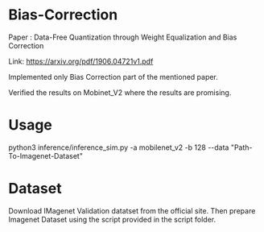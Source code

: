 # Bias-Correction
Paper : Data-Free Quantization through Weight Equalization and Bias Correction

Link: https://arxiv.org/pdf/1906.04721v1.pdf

Implemented only Bias Correction part of the mentioned paper.

Verified the results on Mobinet_V2 where the results are promising.


# Usage
python3 inference/inference_sim.py -a mobilenet_v2 -b 128 --data "Path-To-Imagenet-Dataset"


# Dataset
Download IMagenet Validation datatset from the official site. Then prepare Imagenet Dataset using the script provided in the script folder.
